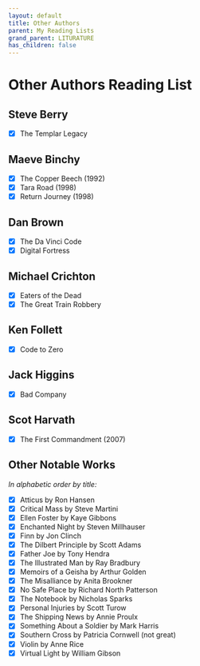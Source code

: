 ```yaml
---
layout: default
title: Other Authors
parent: My Reading Lists
grand_parent: LITURATURE
has_children: false
---
```

# Other Authors Reading List

## Steve Berry
- [X] The Templar Legacy

## Maeve Binchy 
- [X] The Copper Beech (1992)
- [X] Tara Road (1998)  
- [X] Return Journey (1998)  

## Dan Brown
- [X] The Da Vinci Code
- [X] Digital Fortress

## Michael Crichton
- [X] Eaters of the Dead
- [X] The Great Train Robbery

## Ken Follett
- [X] Code to Zero  

## Jack Higgins
- [X] Bad Company

## Scot Harvath
- [X] The First Commandment (2007)

## Other Notable Works 
*In alphabetic order by title:*  
- [X] Atticus by Ron Hansen
- [X] Critical Mass by Steve Martini
- [X] Ellen Foster by Kaye Gibbons
- [X] Enchanted Night by Steven Millhauser
- [X] Finn by Jon Clinch
- [X] The Dilbert Principle by Scott Adams
- [X] Father Joe by Tony Hendra
- [X] The Illustrated Man by Ray Bradbury
- [X] Memoirs of a Geisha by Arthur Golden
- [X] The Misalliance by Anita Brookner
- [X] No Safe Place by Richard North Patterson
- [X] The Notebook by Nicholas Sparks
- [X] Personal Injuries by Scott Turow
- [X] The Shipping News by Annie Proulx
- [X] Something About a Soldier by Mark Harris
- [X] Southern Cross by Patricia Cornwell (not great)
- [X] Violin by Anne Rice
- [X] Virtual Light by William Gibson